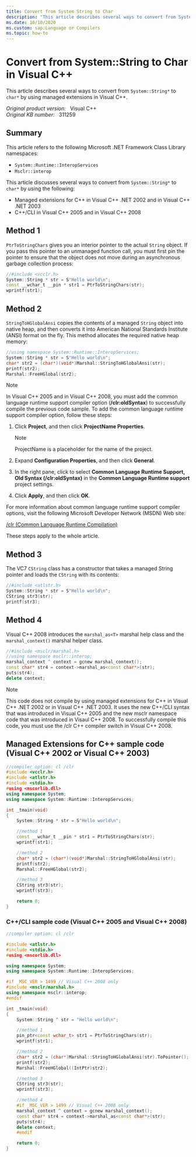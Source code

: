 ```yaml
---
title: Convert from System String to Char
description: "This article describes several ways to convert from System::String* to char* by using managed extensions in Visual C++."
ms.date: 10/10/2020
ms.custom: sap:Language or Compilers
ms.topic: how-to
---
```

# Convert from System::String to Char in Visual C++  

This article describes several ways to convert from `System::String*` to `char*` by using managed extensions in Visual C++.

_Original product version:_ &nbsp; Visual C++  
_Original KB number:_ &nbsp; 311259

## Summary

This article refers to the following Microsoft .NET Framework Class Library namespaces:

- `System::Runtime::InteropServices`
- `Msclr::interop`

This article discusses several ways to convert from `System::String*` to `char*` by using the following:

- Managed extensions for C++ in Visual C++ .NET 2002 and in Visual C++ .NET 2003
- C++/CLI in Visual C++ 2005 and in Visual C++ 2008

## Method 1

`PtrToStringChars` gives you an interior pointer to the actual `String` object. If you pass this pointer to an unmanaged function call, you must first pin the pointer to ensure that the object does not move during an asynchronous garbage collection process:

```c++
//#include <vcclr.h>
System::String * str = S"Hello world\n";
const __wchar_t __pin * str1 = PtrToStringChars(str);
wprintf(str1);
```

## Method 2

`StringToHGlobalAnsi` copies the contents of a managed `String` object into native heap, and then converts it into American National Standards Institute (ANSI) format on the fly. This method allocates the required native heap memory:

```c++
//using namespace System::Runtime::InteropServices;
System::String * str = S"Hello world\n";
char* str2 = (char*)(void*)Marshal::StringToHGlobalAnsi(str);
printf(str2);
Marshal::FreeHGlobal(str2);
```

> [!NOTE]
> In Visual C++ 2005 and in Visual C++ 2008, you must add the common language runtime support compiler option (**/clr:oldSyntax**) to successfully compile the previous code sample. To add the common language runtime support compiler option, follow these steps:

1. Click **Project**, and then click **ProjectName Properties**.

   > [!NOTE]
   > ProjectName is a placeholder for the name of the project.

2. Expand **Configuration Properties**, and then click **General**.

3. In the right pane, click to select **Common Language Runtime Support, Old Syntax (/clr:oldSyntax)** in the **Common Language Runtime support** project settings.

4. Click **Apply**, and then click **OK**.

For more information about common language runtime support compiler options, visit the following Microsoft Developer Network (MSDN) Web site:

[/clr (Common Language Runtime Compilation)](/cpp/build/reference/clr-common-language-runtime-compilation)

These steps apply to the whole article.

## Method 3

The VC7 `CString` class has a constructor that takes a managed String pointer and loads the `CString` with its contents:

```c++
//#include <atlstr.h>
System::String * str = S"Hello world\n";
CString str3(str);
printf(str3);
```

## Method 4

Visual C++ 2008 introduces the `marshal_as<T>` marshal help class and the `marshal_context()` marshal helper class.

```c++
//#include <msclr/marshal.h>
//using namespace msclr::interop;
marshal_context ^ context = gcnew marshal_context();
const char* str4 = context->marshal_as<const char*>(str);
puts(str4);
delete context;
```

> [!NOTE]
> This code does not compile by using managed extensions for C++ in Visual C++ .NET 2002 or in Visual C++ .NET 2003. It uses the new C++/CLI syntax that was introduced in Visual C++ 2005 and the new msclr namespace code that was introduced in Visaul C++ 2008. To successfully compile this code, you must use the /clr C++ compiler switch in Visual C++ 2008.

## Managed Extensions for C++ sample code (Visual C++ 2002 or Visual C++ 2003)

```c++
//compiler option: cl /clr
#include <vcclr.h>
#include <atlstr.h>
#include <stdio.h>
#using <mscorlib.dll>
using namespace System;
using namespace System::Runtime::InteropServices;

int _tmain(void)
{
    System::String * str = S"Hello world\n";

    //method 1
    const __wchar_t __pin * str1 = PtrToStringChars(str);
    wprintf(str1);

    //method 2
    char* str2 = (char*)(void*)Marshal::StringToHGlobalAnsi(str);
    printf(str2);
    Marshal::FreeHGlobal(str2);

    //method 3
    CString str3(str);
    wprintf(str3);

    return 0;
}
```

### C++/CLI sample code (Visual C++ 2005 and Visual C++ 2008)

```c++
//compiler option: cl /clr

#include <atlstr.h>
#include <stdio.h>
#using <mscorlib.dll>

using namespace System;
using namespace System::Runtime::InteropServices;

#if _MSC_VER > 1499 // Visual C++ 2008 only
#include <msclr/marshal.h>
using namespace msclr::interop;
#endif

int _tmain(void)
{
    System::String ^ str = "Hello world\n";

    //method 1
    pin_ptr<const wchar_t> str1 = PtrToStringChars(str);
    wprintf(str1);

    //method 2
    char* str2 = (char*)Marshal::StringToHGlobalAnsi(str).ToPointer();
    printf(str2);
    Marshal::FreeHGlobal((IntPtr)str2);

    //method 3
    CString str3(str);
    wprintf(str3);

    //method 4
    #if _MSC_VER > 1499 // Visual C++ 2008 only
    marshal_context ^ context = gcnew marshal_context();
    const char* str4 = context->marshal_as<const char*>(str);
    puts(str4);
    delete context;
    #endif

    return 0;
}

```
